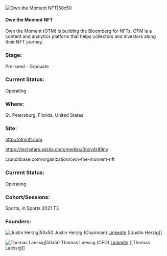 

![Own the Moment NFT|50x50](https://apimg.techstars.com/connect/images/image_files/60b505955d1fac0007551ca2/original/OTM_Small_Logo_-_Black.png)

#### Own the Moment NFT
Own the Moment (OTM) is building the Bloomberg for NFTs. OTM is a content and analytics platform that helps collectors and investors along their NFT journey.

### Stage: 
Pre-seed - Graduate 

### Current Status: 
Operating

### Where:
St. Petersburg, Florida, United States

### Site:
http://otmnft.com

https://techstars.wistia.com/medias/0nzv4r89nv

crunchbase.com/organization/own-the-moment-nft

### Current Status: 
Operating

### Cohort/Sessions: 
Sports, in Sports 2021 T3

### Founders: 

![Justin Herzig|50x50](https://www.f6s.com/images/profile-placeholder-user.jpg) Justin Herzig (Chairman) [LinkedIn](https://linkedin.com/in/justinherzig) [[Justin Herzig]]

![Thomas Laessig|50x50](https://apimg.techstars.com/connect/images/image_files/6093ec3f2ef8cd0008347614/original/1619027447533.jpg) Thomas Laessig (CEO) [LinkedIn](https://linkedin.com/in/tj-laessig-29636342) [[Thomas Laessig]]


